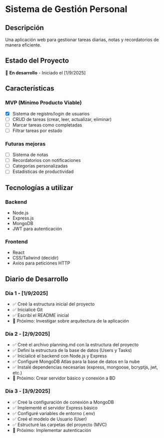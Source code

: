 # Sistema de Gestión Personal

## Descripción
Una aplicación web para gestionar tareas diarias, notas y recordatorios de manera eficiente.

## Estado del Proyecto
🚧 **En desarrollo** - Iniciado el [1/9/2025]

## Características

### MVP (Mínimo Producto Viable)
- [x] Sistema de registro/login de usuarios
- [ ] CRUD de tareas (crear, leer, actualizar, eliminar)
- [ ] Marcar tareas como completadas
- [ ] Filtrar tareas por estado

### Futuras mejoras
- [ ] Sistema de notas
- [ ] Recordatorios con notificaciones
- [ ] Categorías personalizadas
- [ ] Estadísticas de productividad

## Tecnologías a utilizar

### Backend
- Node.js
- Express.js
- MongoDB
- JWT para autenticación

### Frontend  
- React
- CSS/Tailwind (decidir)
- Axios para peticiones HTTP

## Diario de Desarrollo

### Día 1 - [1/9/2025]
- ✅ Creé la estructura inicial del proyecto
- ✅ Inicialicé Git
- ✅ Escribí el README inicial
- 📝 Próximo: Investigar sobre arquitectura de la aplicación

### Día 2 - [2/9/2025]
- ✅ Creé el archivo planning.md con la estructura del proyecto
- ✅ Definí la estructura de la base de datos (Users y Tasks)
- ✅ Inicialicé el backend con Node.js y Express
- ✅ Configuré MongoDB Atlas para la base de datos en la nube
- ✅ Instalé dependencias necesarias (express, mongoose, bcryptjs, jwt, etc.)
- 📝 Próximo: Crear servidor básico y conexión a BD

### Día 3 - [3/9/2025]
- ✅ Creé la configuración de conexión a MongoDB
- ✅ Implementé el servidor Express básico
- ✅ Configuré variables de entorno (.env)
- ✅ Creé el modelo de Usuario (User)
- ✅ Estructuré las carpetas del proyecto (MVC)
- 📝 Próximo: Implementar autenticación